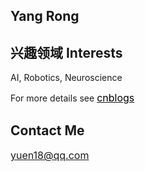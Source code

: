 ## Yang Rong

## 兴趣领域 Interests
AI, Robotics, Neuroscience


For more details see [<font color=black size=3>cnblogs</font>](https://www.cnblogs.com/rongyang2021/) 

## Contact Me
<font color=black size=3>yuen18@qq.com</font>
